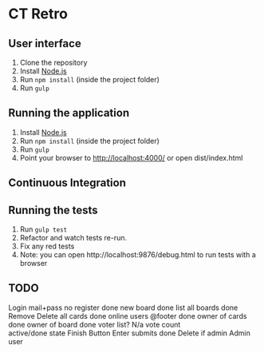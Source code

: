# CT Retro

## User interface

1. Clone the repository
2. Install [Node.js](https://nodejs.org/en/)
3. Run ```npm install``` (inside the project folder)
4. Run ```gulp```

## Running the application

1. Install [Node.js](https://nodejs.org/en/)
2. Run ```npm install``` (inside the project folder)
3. Run ```gulp```
4. Point your browser to [http://localhost:4000/](http://localhost:4000/) or open dist/index.html

## Continuous Integration
## Running the tests

1. Run ```gulp test```
2. Refactor and watch tests re-run.
3. Fix any red tests
4. Note: you can open http://localhost:9876/debug.html to run tests with a browser


## TODO
Login mail+pass no register             done
new board                               done
list all boards                         done
Remove Delete all cards                 done
online users @footer                    done
owner of cards                          done
owner of board                          done
voter list?                             N/a
vote count                              
active/done state Finish Button
Enter submits                           done
Delete if admin
Admin user
